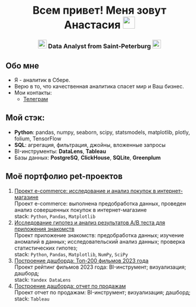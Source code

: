 <h1 align="center"> Всем привет! Меня зовут Анастасия
<img src="https://github.com/blackcater/blackcater/raw/main/images/Hi.gif" height="32"/></h1>
<h3 align="center"> <img src="https://em-content.zobj.net/source/apple/391/sparkles_2728.png" height="23"/> Data Analyst from Saint-Peterburg <img src="https://em-content.zobj.net/source/apple/391/sparkles_2728.png" height="23"/> </h3>

## Обо мне
- Я - аналитик в Сбере.
- Верю в то, что качественная аналитика спасет мир и Ваш бизнес.
- Мои контакты:
    - [Телеграм](https://t.me/anastasi_yurevna)

## Мой стэк:
- **Python**: pandas, numpy, seaborn, scipy, statsmodels, matplotlib, plotly, folium, TensorFlow
- **SQL**: агрегация, фильтрация, джойны, вложенные запросы
- BI-инструменты: **DataLens**, **Tableau**
- Базы данных: **PostgreSQ**, **ClickHouse**, **SQLite**, **Greenplum**

## Моё портфолио pet-проектов

1. [Проект e-commerce: исследование и анализ покупок в интернет-магазине](https://github.com/AnastasiYurevna/pet_projects/blob/main/Project_first%20(1).ipynb)<br />
   Проект e-commerce: выполнена предобработка данных, проведен анализ совершенных покупок в интернет-магазине <br />
   stack: `Python`, `Pandas`, `Matplotlib` <br />
2. [Исследование гипотез и анализ результатов A/B теста для приложения знакомств](https://github.com/AnastasiYurevna/ab_testing/blob/main/%D0%9A%D0%B5%D0%B9%D1%81%20%E2%84%961%20-%20%D0%9F%D1%80%D0%B8%D0%BB%D0%BE%D0%B6%D0%B5%D0%BD%D0%B8%D0%B5%20%D0%B7%D0%BD%D0%B0%D0%BA%D0%BE%D0%BC%D1%81%D1%82%D0%B2.ipynb) <br />
   Проект приложение знакомств: предобработка данных; изучение аномалий в данных; исследовательский анализ данных; проверка статистических гипотез; <br />
   stack: `Python`, `Pandas`, `Matplotlib`, `NumPy`, `SciPy` <br />
3. [Построение дашборда: Топ-200 фильмов 2023 года](https://datalens.yandex/jzy25udy64jg8) <br />
   Проект рейтинг фильмов 2023 года: BI-инструмент; визуализация; дашборд;  <br />
   stack: `Yandex DataLens` <br />
4. [Построение дашборда: отчет по продажам](https://public.tableau.com/views/KarpovDashboardPractice_17234692506690/SalesMonthlyReport?:language=en-US&publish=yes&:sid=&:redirect=auth&:display_count=n&:origin=viz_share_link)<br />
   Проект отчет по продажам: BI-инструмент; визуализация; дашборд;  <br />
   stack: `Tableau` <br />
